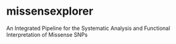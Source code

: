 # missensexplorer
An Integrated Pipeline for the Systematic Analysis and Functional Interpretation of Missense SNPs
